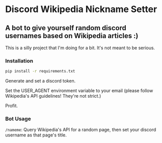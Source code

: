 # Discord Wikipedia Nickname Setter

## A bot to give yourself random discord usernames based on Wikipedia articles :)

This is a silly project that I'm doing for a bit. It's not meant to be serious.

### Installation

```bash
pip install -r requirements.txt
```

Generate and set a discord token.

Set the USER\_AGENT environment variable to your email (please follow Wikipedia's API guidelines! They're not strict.)

Profit.

### Bot Usage

`/nameme`: Query Wikipedia's API for a random page, then set your discord username as that page's title.
